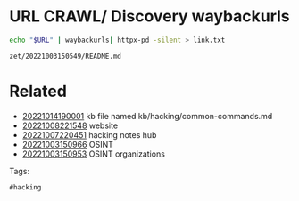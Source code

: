# URL CRAWL/ Discovery waybackurls
```bash
echo "$URL" | waybackurls| httpx-pd -silent > link.txt
```

` zet/20221003150549/README.md `

# Related

- [20221014190001](/zet/20221014190001/README.md) kb file named kb/hacking/common-commands.md
- [20221008221548](/zet/20221008221548/README.md) website
- [20221007220451](/zet/20221007220451/README.md) hacking notes hub
- [20221003150966](/zet/20221003150966/README.md) OSINT
- [20221003150953](/zet/20221003150953/README.md) OSINT organizations

Tags:

    #hacking
